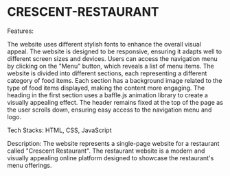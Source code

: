 # CRESCENT-RESTAURANT


Features:

The website uses different stylish fonts to enhance the overall visual appeal.
The website is designed to be responsive, ensuring it adapts well to different screen sizes and devices.
Users can access the navigation menu by clicking on the "Menu" button, which reveals a list of menu items.
The website is divided into different sections, each representing a different category of food items.
Each section has a background image related to the type of food items displayed, making the content more engaging.
The heading in the first section uses a baffle.js animation library to create a visually appealing effect.
The header remains fixed at the top of the page as the user scrolls down, ensuring easy access to the navigation menu and logo.

Tech Stacks: HTML, CSS, JavaScript

Description: The website represents a single-page website for a restaurant called "Crescent Restaurant". The restaurant website is a modern and visually appealing online platform designed to showcase the restaurant's menu offerings. 
